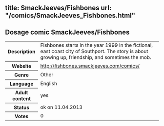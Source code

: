 title: SmackJeeves/Fishbones
url: "/comics/SmackJeeves_Fishbones.html"
---
Dosage comic SmackJeeves/Fishbones
-----------------------------------------

<table class="comicinfo">
<tr>
<th>Description</th><td>Fishbones starts in the year 1999 in the fictional, east coast city of Southport. The story is about growing up, friendship, and sometimes the mob.</td>
</tr>
<tr>
<th>Website</th><td><a href="http://fishbones.smackjeeves.com/comics/">http://fishbones.smackjeeves.com/comics/</a></td>
</tr>
<tr>
<th>Genre</th><td>Other</td>
</tr>
<tr>
<th>Language</th><td>English</td>
</tr>
<tr>
<th>Adult content</th><td>yes</td>
</tr>
<tr>
<th>Status</th><td>ok on 11.04.2013</td>
</tr>
<tr>
<th>Votes</th><td>0</div></td>
</tr>
</table>
